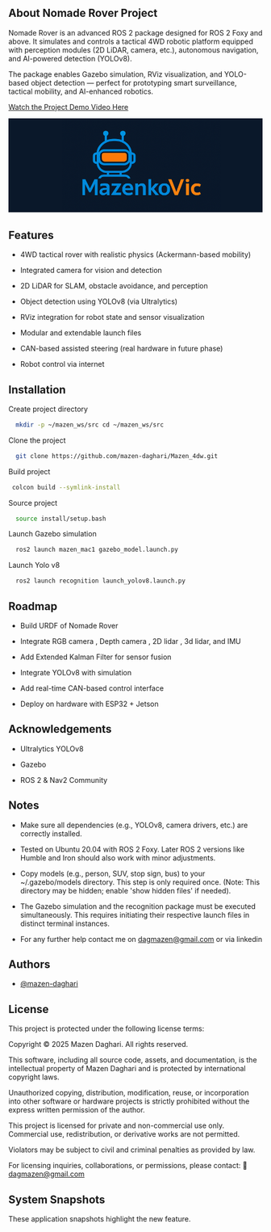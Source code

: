 
## About Nomade Rover Project
Nomade Rover is an advanced ROS 2 package designed for ROS 2 Foxy and above. It simulates and controls a tactical 4WD robotic platform equipped with perception modules (2D LiDAR, camera, etc.), autonomous navigation, and AI-powered detection (YOLOv8).

The package enables Gazebo simulation, RViz visualization, and YOLO-based object detection — perfect for prototyping smart surveillance, tactical mobility, and AI-enhanced robotics.




[Watch the Project Demo Video Here](https://www.youtube.com/watch?v=ViLcez-aPdI)











![Logo](https://github.com/mazen-daghari/Mazen_4dw/blob/77e424a2dfffa17c5dbb93baea33e0d8d2a60c1e/logo.png)


## Features

* 4WD tactical rover with realistic physics (Ackermann-based mobility)

* Integrated camera for vision and detection

* 2D LiDAR for SLAM, obstacle avoidance, and perception

* Object detection using YOLOv8 (via Ultralytics)

* RViz integration for robot state and sensor visualization

* Modular and extendable launch files

* CAN-based assisted steering (real hardware in future phase)

* Robot control via internet 




## Installation

Create project directory

```bash
  mkdir -p ~/mazen_ws/src cd ~/mazen_ws/src
```

Clone the project

```bash
  git clone https://github.com/mazen-daghari/Mazen_4dw.git
```

Build project

```bash
 colcon build --symlink-install
```

Source project

```bash
  source install/setup.bash 
```

Launch Gazebo simulation
```bash
  ros2 launch mazen_mac1 gazebo_model.launch.py
  ```
Launch Yolo v8
``` bash
  ros2 launch recognition launch_yolov8.launch.py
```
## Roadmap


 * Build URDF of Nomade Rover

 * Integrate RGB camera , Depth camera , 2D lidar , 3d lidar, and IMU 

 * Add Extended Kalman Filter for sensor fusion

 * Integrate YOLOv8 with simulation

 * Add real-time CAN-based control interface

 * Deploy on hardware with ESP32 + Jetson
## Acknowledgements



* Ultralytics YOLOv8

* Gazebo

* ROS 2 & Nav2 Community
## Notes


* Make sure all dependencies (e.g., YOLOv8, camera drivers, etc.) are correctly installed.

* Tested on Ubuntu 20.04 with ROS 2 Foxy. Later ROS 2 versions like Humble and Iron should also work with minor adjustments.

- Copy models (e.g., person, SUV, stop sign, bus) to your ~/.gazebo/models directory. This step is only required once. (Note: This directory may be hidden; enable 'show hidden files' if needed).


* The Gazebo simulation and the recognition package must be executed simultaneously. This requires initiating their respective launch files in distinct terminal instances.


* For any further help contact me on dagmazen@gmail.com or via linkedin
## Authors

- [@mazen-daghari](https://www.github.com/mazen-daghari)


## License

This project is protected under the following license terms:


Copyright © 2025 Mazen Daghari. All rights reserved.

This software, including all source code, assets, and documentation, is the intellectual property of Mazen Daghari and is protected by international copyright laws.

Unauthorized copying, distribution, modification, reuse, or incorporation into other software or hardware projects is strictly prohibited without the express written permission of the author.

This project is licensed for private and non-commercial use only. Commercial use, redistribution, or derivative works are not permitted.

Violators may be subject to civil and criminal penalties as provided by law.

For licensing inquiries, collaborations, or permissions, please contact:
📧dagmazen@gmail.com


## System Snapshots

These application snapshots highlight the new feature.
